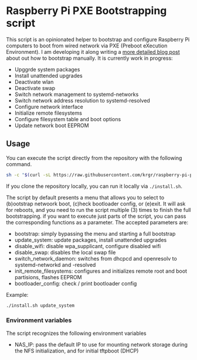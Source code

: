 # Raspberry Pi PXE Bootstrapping script

This script is an opinionated helper to bootstrap and configure Raspberry Pi computers to boot from wired network via PXE (Preboot eXecution Environment). I am developing it along writing a [more detailed blog post](https://krgr.dev/blog/raspberry-pi-pxe-kubernetes-cluster/) about out how to bootstrap manually. It is currently work in progress:

 * Upggrde system packages
 * Install unattended upgrades
 * Deactivate wlan
 * Deactivate swap
 * Switch network management to systemd-networks
 * Switch network address resolution to systemd-resolved
 * Configure network interface
 * Initialize remote filesystems
 * Configure filesystem table and boot options
 * Update network boot EEPROM

## Usage

You can execute the script directly from the repository with the following command.

```bash
sh -c "$(curl -sL https://raw.githubusercontent.com/krgr/raspberry-pi-pxe-bootstrap/main/install.sh)"
```

If you clone the repository locally, you can run it locally via `./install.sh`.

The script by default presents a menu that allows you to select to (b)ootstrap netwoork boot, (c)heck bootloader config, or (e)exit. It will ask for reboots, and you need to run the script multiple (3) times to finish the full bootstrapping. if you want to execute just parts of the script, you can pass the corresponding functions as a parameter. The accepted parameters are:

 * bootstrap: simply bypassing the menu and starting a full bootstrap
 * update_system: update packages, install unattended upgrades
 * disable_wifi: disable wpa_supplicant, configure disabled wifi
 * disable_swap: disables the local swap file
 * switch_network_daemon: switches from dhcpcd and openresolv to systemd-networkd and -resolved
 * init_remote_filesystems: configures and initializes remote root and boot partisions, flashes EEPROM
 * bootloader_config: check / print bootloader config

Example:
```bash
./install.sh update_system
```

### Environment variables

The script recognizes the following environment variables

 * NAS_IP: pass the default IP to use for mounting network storage during the NFS initialization, and for initial tftpboot (DHCP)
